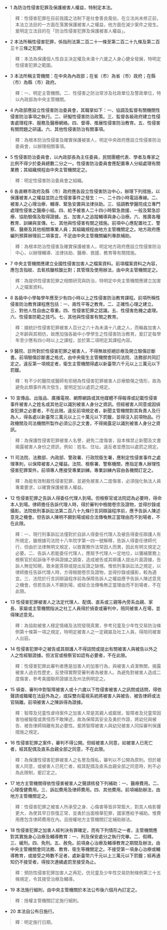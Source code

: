 * 1 為防治性侵害犯罪及保護被害人權益，特制定本法。

> 釋：性侵害犯罪在目前我國之法制下是社會善良風俗，在立法尚未修正前，本法立法目的一方面在落實保護被害人之權益，他方面在減少案件之發生。爰明定立法目的在「防治性侵害犯罪及保護被害人權益」。

* 2 本法所稱性侵害犯罪，係指刑法第二百二十一條至第二百二十九條及第二百三十三條之犯罪。

> 釋：本法為保護個人性自主決定權及未滿十六歲之人身心健全發展，特明定性侵害犯罪之範圍。

* 3 本法所稱主管機關：在中央為內政部；在省（市）為省（市）政府；在縣（市）為縣（市）政府。

> 釋：一、明定主管機關。二、性侵害之防治常涉及社政單位及警政單位，特以內政部為中央主管機關。

* 4 內政部應設立性侵害防治委員會，其職掌如下：一、協調及監督有關機關性侵害防治事項之執行。二、研擬性侵害防治政策。三、監督各級政府建立性侵害處理程序、服務及醫療網絡。四、督導、推展性侵害防治教育。五、性侵害有關問題之研議。六、其他性侵害防治有關事項。

> 釋：為根本防治性侵害及確實保護被害人，明定中央政府應設立性侵害防治委員會，以辦理相關事項。

* 5 性侵害防治委員會，以內政部長為主任委員，民間團體代表、學者及專家之比例不得少於委員總數二分之一。性侵害防治委員會應配置專人分組處理有關業務；其組織規程由中央主管機關定之。

> 釋：明定性侵害防治委員會之組織。

* 6 各直轄市政府及縣（市）政府應各設立性侵害防治中心，辦理下列措施，以保護被害人之權益並防止性侵害事件之發生：一、二十四小時電話專線。二、被害人之心理治療、輔導、緊急安置與法律扶助。三、協調教學醫院成立專門處理性侵害之醫療小組。四、給予被害人二十四小時緊急救援、一般及緊急診療、協助驗傷及取得證據。五、加害人之追蹤輔導與身心治療。六、推廣各種教育、訓練與宣傳。七、其他與性侵害有關之措施。前項中心應配置社工、警察、醫療及其他相關專業人員；其組織規程由地方主管機關定之。地方政府應編列預算辦理前二項事宜，不足由中央主管機關編列專款補助。

> 釋：為根本防治性侵害及確實保護被害人，明定地方政府應設立性侵害防治中心，以辦理輔導、法律扶助、醫療、救援、教育等有關措施。

* 7 中央主管機關應建立全國性侵害加害人之檔案資料。前項檔案資料之內容，應包含指紋、去氧核醣核酸比對；其管理及使用辦法，由中央主管機關定之。

> 釋：為提供性侵害犯罪之相關研究與防治，特明定中央主管機關應建立加害人之檔案資料。

* 8 各級中小學每學年應至少有四小時以上之性侵害防治教育課程。前項所稱性侵害防治教育課程應包括：一、兩性平等之教育。二、正確性心理之建立。三、對他人性自由之尊重。四、性侵害犯罪之認識。五、性侵害危機之處理。六、性侵害防範之技巧。七、其他與性侵害有關之教育。

> 釋：據統計性侵害犯罪被害人百分之六十為未滿十八歲之人，而輪姦加害人之年齡與其相仿，故應加強各級中小學學生之性侵害防治教育。爰訂定每學年至少應有四小時以上之課程，並於第二項明定其課程內容。

* 9 醫院、診所對於性侵害犯罪之被害人，不得無故拒絕診療及開立驗傷診斷書。前項驗傷診斷書之格式，由中央衛生主管機關會同司法院、法務部共同訂定之。違反第一項規定者，衛生主管機關得處以新臺幣六千元以上三萬元以下罰鍰。

> 釋：有不少的醫院或醫師有拒絕為性侵害犯罪被害人診療驗傷之情形，故為避免此類事件再次發生，爰明定加以處罰之規定。

* 10 宣傳品、出版品、廣播電視、網際網路或其他媒體不得報導或記載性侵害事件被害人之姓名或其他足以識別被害人身分之資訊。但經被害人同意或因偵查犯罪之必要者，不在此限。違反前項規定者，新聞主管機關對其負責人及行為人，得各處以新臺幣三萬元以上三十萬元以下罰鍰，並得沒入前項物品。行政機關及司法機關所製作必須公示之文書，不得揭露足以識別被害人身分之資訊。

> 釋：為保護性侵害犯罪被害人名譽，避免二度傷害，設本條禁止新聞及文書揭露被害人身份之資訊，例如：姓名、住址。違反者並應加以處罰之規定。

* 11 司法院、法務部、內政部、警政署、行政院衛生署，應制定性侵害事件之處理準則，以保障被害人之權益。法院、檢察署、警察機關，應指定專人辦理性侵害犯罪案件。前項專人應接受專業訓練。專業訓練內容由各機關訂定之。

> 釋：為能有效制裁性侵害犯罪，並避免被害人二度傷害，必須強化執法人員專業要求，以確實保護被害人權益。

* 12 性侵害犯罪之告訴人得委任代理人到場。但檢察官或法院認為必要時，得命本人到場。律師擔任告訴代理人時，得於審判中檢閱卷宗及證物，並得抄錄或攝影。法院依刑事訴訟法第二百八十九條行言詞辯論程序前，應予告訴人陳述意見之機會。但告訴人陳明不願到場或經合法傳喚無正當理由而不到場者，不在此限。

> 釋：一、現行刑事訴訟法僅對於自訴人得委任代理人及被告得委任辯護人有所規定，雖根據司法院十八年院字第一四一號解釋，告訴人得委任律師代行，但由於法律無明文規定，以致實務作法常因人而異，因此有明文規定之必要。二、告訴人若能委任代理人，應賦予代理人一定地位，以彌補實務上檢察官於起訴後不參與證據之調查，造成被告或其辯護人提出片面證據，告訴人無從知曉，致未能答辯或提出反證之缺憾。惟依刑事訴訟法之規定，以律師擔任告訴代理人時，方得檢閱卷宗及證物，並得抄錄或攝影，較為適宜。三、法院於行言詞辯論程序前為保障告訴人之權益應予告訴人陳述意見之機會。但若告訴人不願到場，或經合法傳喚無正當理由而不到場者，不在此限。

* 13 性侵害犯罪被害人之法定代理人、配偶、直系或三親等內旁系血親、家長、家屬或主管機關指派之社工人員得於偵查或審判中，陪同被害人在場，並得陳述意見。

> 釋：為協助被害人穩定情緒及法院發現真實，參考兒童及少年性交易防治條例第十條第一項之規定，特明定被害人之一定親屬及社工人員，得陪同被害人出庭。

* 14 性侵害犯罪中之被告或其辯護人不得詰問或提出有關被害人與被告以外之人之性經驗證據。但法官或檢察官如認有必要者，不在此限。

> 釋：性侵害犯罪此審判者應是加害人的加害行為，與被害人貞潔無關，揭露被害人過去性歷史，反使得實際受審判者為被害人。為避免對被害人造成二度傷害，參考美國聯邦證據法及州法例明定之。

* 15 偵查、審判中對智障被害人或十六歲以下性侵害被害人之訊問或詰問，得依聲請或職權在法庭外為之，或採雙向電視系統將被害人與被告、被告律師或法官隔離。前項被害人之陳訴得為證據。

> 釋：智障及兒童性虐待案件之加害人常是其親人或鄰居，智障者及兒童常因害怕被報復或責怪而不敢陳述，故為保障其安全及勇於作證，將幼兒與被告、被告律師隔離有其必要性。爰將智障被害人與幼兒被害人同採審判保護措施之規定。

* 16 性侵害犯罪之案件，審判不得公開。但經被害人同意，如被害人已死亡者，經其配偶及直系血親全部之同意，不在此限。

> 釋：為保護性侵害犯罪被害人之名譽及隱私，審判以不公開為原則。但於被害人同意，或被害人已死亡者，經其配偶及直系血親全部之同意時，則不必為此限制，爰訂定之。

* 17 地方主管機關得依性侵害被害人之聲請核發下列補助：一、醫療費用。二、心理復健費用。三、訴訟費用及律師費用。四、其他費用。前項補助辦法，由地方主管機關定之。

> 釋：性侵害犯罪之被害人所承受之身、心傷害等皆非常鉅大，對其人格影響更大，為使其早日恢復正常，並勇於出面檢舉犯罪，國家應給予補助。惟費用應包含律師費用在內。且授權地方主管機關訂定補助辦法。

* 18 性侵害犯罪之加害人經判決有罪確定，而有下列情形之一者，主管機關應對其實施身心治療及輔導教育：一、刑及保安處分之執行完畢。二、假釋。三、緩刑。四、免刑。五、赦免。前項身心治療及輔導教育之期間及辦法，由中央主管機關會同法務、教育、衛生等機關定之。不接受第一項身心治療或輔導教育，或接受之時數不足者，處新臺幣六千元以上三萬元以下罰鍰；經再通知仍不接受者，得按次連續處罰至接受為止。

> 釋：預防性侵害犯罪加害人之再犯，仿兒童及少年性交易防制條例第三十五條規定，令其接受治療及輔導。

* 19 本法施行細則，由中央主管機關於本法公布後六個月內訂定之。

> 釋：授權主管機關訂定施行細則。

* 20 本法自公布日施行。

> 釋：明定施行日期。

